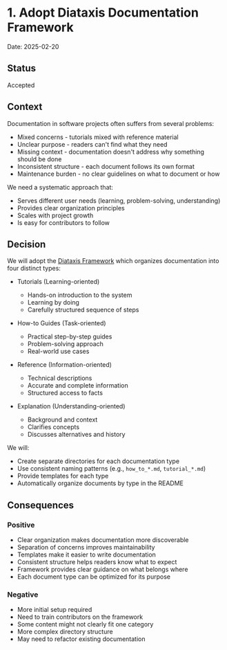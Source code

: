 # 1. Adopt Diataxis Documentation Framework

Date: 2025-02-20

## Status

Accepted

## Context

Documentation in software projects often suffers from several problems:

* Mixed concerns - tutorials mixed with reference material
* Unclear purpose - readers can't find what they need
* Missing context - documentation doesn't address why something should be done
* Inconsistent structure - each document follows its own format
* Maintenance burden - no clear guidelines on what to document or how

We need a systematic approach that:

* Serves different user needs (learning, problem-solving, understanding)
* Provides clear organization principles
* Scales with project growth
* Is easy for contributors to follow

## Decision

We will adopt the [Diataxis Framework](https://diataxis.fr/) which organizes documentation into four distinct types:

* Tutorials (Learning-oriented)
  * Hands-on introduction to the system
  * Learning by doing
  * Carefully structured sequence of steps

* How-to Guides (Task-oriented)
  * Practical step-by-step guides
  * Problem-solving approach
  * Real-world use cases

* Reference (Information-oriented)
  * Technical descriptions
  * Accurate and complete information
  * Structured access to facts

* Explanation (Understanding-oriented)
  * Background and context
  * Clarifies concepts
  * Discusses alternatives and history

We will:

* Create separate directories for each documentation type
* Use consistent naming patterns (e.g., `how_to_*.md`, `tutorial_*.md`)
* Provide templates for each type
* Automatically organize documents by type in the README

## Consequences

### Positive

* Clear organization makes documentation more discoverable
* Separation of concerns improves maintainability
* Templates make it easier to write documentation
* Consistent structure helps readers know what to expect
* Framework provides clear guidance on what belongs where
* Each document type can be optimized for its purpose

### Negative

* More initial setup required
* Need to train contributors on the framework
* Some content might not clearly fit one category
* More complex directory structure
* May need to refactor existing documentation
